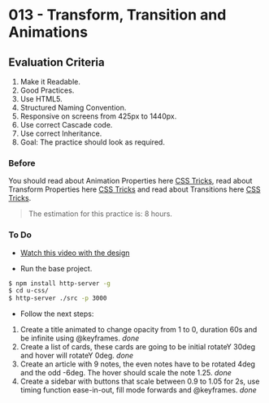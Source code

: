 # 013 - Transform, Transition and Animations

## Evaluation Criteria

1.  Make it Readable.
2.  Good Practices.
3.  Use HTML5.
4.  Structured Naming Convention.
5.  Responsive on screens from 425px to 1440px.
6.  Use correct Cascade code.
7.  Use correct Inheritance.
8.  Goal: The practice should look as required.

### Before

You should read about Animation Properties here [CSS Tricks][1], read about Transform Properties here [CSS Tricks][2] and read about Transitions here [CSS Tricks][3].

> The estimation for this practice is: 8 hours.

### To Do

* [Watch this video with the design][4]

* Run the base project.

```sh
$ npm install http-server -g
$ cd u-css/
$ http-server ./src -p 3000
```

* Follow the next steps:

1.  Create a title animated to change opacity from 1 to 0, duration 60s and be infinite using @keyframes. _done_
2.  Create a list of cards, these cards are going to be initial rotateY 30deg and hover will rotateY 0deg. _done_
3.  Create an article with 9 notes, the even notes have to be rotated 4deg and the odd -6deg. The hover should scale the note 1.25. _done_
4.  Create a sidebar with buttons that scale between 0.9 to 1.05 for 2s, use timing function ease-in-out, fill mode forwards and @keyframes. _done_

[1]: https://css-tricks.com/almanac/properties/a/animation/
[2]: https://css-tricks.com/almanac/properties/t/transform/
[3]: https://css-tricks.com/using-multi-step-animations-transitions/
[4]: https://drive.google.com/a/talosdigital.com/file/d/1rKA87XIqaA0yKvUKCZwzAfH3F9t4J8H6/view?usp=sharing
